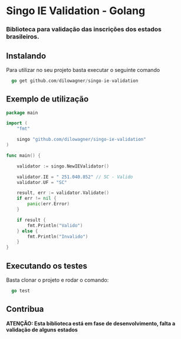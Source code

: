 # Singo IE Validation - Golang

### Biblioteca para validação das inscrições dos estados brasileiros.

## Instalando
Para utilizar no seu projeto basta executar o seguinte comando

```go
  go get github.com/dilowagner/singo-ie-validation
```

## Exemplo de utilização


```go
package main

import (
	"fmt"

	singo "github.com/dilowagner/singo-ie-validation"
)

func main() {

	validator := singo.NewIEValidator()

	validator.IE = " 251.040.852" // SC - Valido
	validator.UF = "SC"

	result, err := validator.Validate()
	if err != nil {
		panic(err.Error)
	}

	if result {
		fmt.Println("Valido")
	} else {
		fmt.Println("Invalido")
	}
}

```

## Executando os testes
Basta clonar o projeto e rodar o comando:

```go
  go test
```

## Contribua
**ATENÇÃO: Esta biblioteca está em fase de desenvolvimento, falta a validação de alguns estados**
